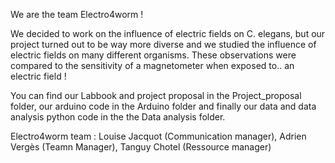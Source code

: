 We are the team Electro4worm !

We decided to work on the influence of electric fields on C. elegans, but our project turned out to be way more diverse and we studied the influence of electric fields on many different organisms. These observations were compared to the sensitivity of a magnetometer when exposed to.. an electric field !

You can find our Labbook and project proposal in the Project_proposal folder, our arduino code in the Arduino folder and finally our data and data analysis python code in the the Data analysis folder.

Electro4worm team : Louise Jacquot (Communication manager), Adrien Vergès (Teamn Manager), Tanguy Chotel (Ressource manager)
